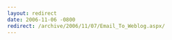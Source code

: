 ```yaml
---
layout: redirect
date: 2006-11-06 -0800
redirect: /archive/2006/11/07/Email_To_Weblog.aspx/
---
```

